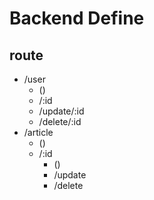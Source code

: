 # Backend Define

## route

- /user
  - ()
  - /:id
  - /update/:id
  - /delete/:id
- /article
  - ()
  - /:id
    - ()
    - /update
    - /delete
